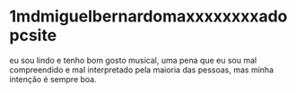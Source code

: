 # 1mdmiguelbernardomaxxxxxxxxadopcsite
eu sou lindo e tenho bom gosto musical, uma pena que eu sou mal compreendido e mal interpretado pela maioria das pessoas, mas minha intenção é sempre boa.
